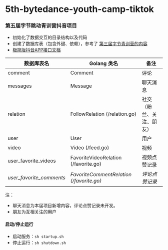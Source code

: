 # 5th-bytedance-youth-camp-tiktok

### 第五届字节跳动青训营抖音项目

- 初始化了数据交互的目录结构以及代码
- 创建了数据库表（包含外键、依赖），参考了 <a href="https://github.com/a76yyyy/tiktok">第三届字节青训营的内容</a>
- <a href="https://www.apifox.cn/apidoc/shared-09d88f32-0b6c-4157-9d07-a36d32d7a75c">极简版抖音APP接口文档</a>

| 数据库表名                    | Golang 类名                                | 备注           |
|--------------------------|------------------------------------------|--------------|
| comment                  | Comment                                  | 评论           |
| messages                 | Message                                  | 聊天消息         |
| relation                 | FollowRelation (/relation.go)            | 社交（粉丝、关注、朋友） |
| user                     | User                                     | 用户           |
| video                    | Video (/feed.go)                         | 视频           |
| user_favorite_videos     | FavoriteVideoRelation (/favorite.go)     | 视频点赞记录       |
| _user_favorite_comments_ | _FavoriteCommentRelation (/favorite.go)_ | _评论点赞记录_     |

注：

- 聊天消息为本届项目新增内容，评论点赞记录未开发。
- 朋友为互相关注的用户

#### 启动/停止运行

- 启动服务：`sh startup.sh`
- 停止运行：`sh shutdown.sh`
